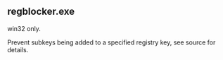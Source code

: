 regblocker.exe
--------------

win32 only.

Prevent subkeys being added to a specified registry key,
see source for details.
